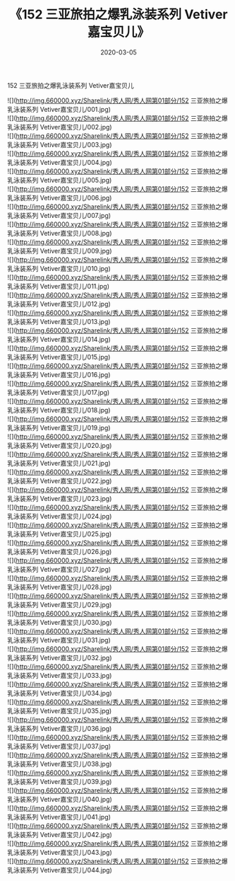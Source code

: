 ﻿---
layout: post
title:  《152 三亚旅拍之爆乳泳装系列 Vetiver嘉宝贝儿》
date:   2020-03-05
img: http://img.660000.xyz/Sharelink/秀人网/秀人网第01部分/152 三亚旅拍之爆乳泳装系列 Vetiver嘉宝贝儿/000.jpg
categories: [美女, 清纯, 唯美]
---

152 三亚旅拍之爆乳泳装系列 Vetiver嘉宝贝儿

  ![](http://img.660000.xyz/Sharelink/秀人网/秀人网第01部分/152 三亚旅拍之爆乳泳装系列 Vetiver嘉宝贝儿/001.jpg) <br> ![](http://img.660000.xyz/Sharelink/秀人网/秀人网第01部分/152 三亚旅拍之爆乳泳装系列 Vetiver嘉宝贝儿/002.jpg) <br> ![](http://img.660000.xyz/Sharelink/秀人网/秀人网第01部分/152 三亚旅拍之爆乳泳装系列 Vetiver嘉宝贝儿/003.jpg) <br> ![](http://img.660000.xyz/Sharelink/秀人网/秀人网第01部分/152 三亚旅拍之爆乳泳装系列 Vetiver嘉宝贝儿/004.jpg) <br> ![](http://img.660000.xyz/Sharelink/秀人网/秀人网第01部分/152 三亚旅拍之爆乳泳装系列 Vetiver嘉宝贝儿/005.jpg) <br> ![](http://img.660000.xyz/Sharelink/秀人网/秀人网第01部分/152 三亚旅拍之爆乳泳装系列 Vetiver嘉宝贝儿/006.jpg) <br> ![](http://img.660000.xyz/Sharelink/秀人网/秀人网第01部分/152 三亚旅拍之爆乳泳装系列 Vetiver嘉宝贝儿/007.jpg) <br> ![](http://img.660000.xyz/Sharelink/秀人网/秀人网第01部分/152 三亚旅拍之爆乳泳装系列 Vetiver嘉宝贝儿/008.jpg) <br> ![](http://img.660000.xyz/Sharelink/秀人网/秀人网第01部分/152 三亚旅拍之爆乳泳装系列 Vetiver嘉宝贝儿/009.jpg) <br> ![](http://img.660000.xyz/Sharelink/秀人网/秀人网第01部分/152 三亚旅拍之爆乳泳装系列 Vetiver嘉宝贝儿/010.jpg) <br> ![](http://img.660000.xyz/Sharelink/秀人网/秀人网第01部分/152 三亚旅拍之爆乳泳装系列 Vetiver嘉宝贝儿/011.jpg) <br> ![](http://img.660000.xyz/Sharelink/秀人网/秀人网第01部分/152 三亚旅拍之爆乳泳装系列 Vetiver嘉宝贝儿/012.jpg) <br> ![](http://img.660000.xyz/Sharelink/秀人网/秀人网第01部分/152 三亚旅拍之爆乳泳装系列 Vetiver嘉宝贝儿/013.jpg) <br> ![](http://img.660000.xyz/Sharelink/秀人网/秀人网第01部分/152 三亚旅拍之爆乳泳装系列 Vetiver嘉宝贝儿/014.jpg) <br> ![](http://img.660000.xyz/Sharelink/秀人网/秀人网第01部分/152 三亚旅拍之爆乳泳装系列 Vetiver嘉宝贝儿/015.jpg) <br> ![](http://img.660000.xyz/Sharelink/秀人网/秀人网第01部分/152 三亚旅拍之爆乳泳装系列 Vetiver嘉宝贝儿/016.jpg) <br> ![](http://img.660000.xyz/Sharelink/秀人网/秀人网第01部分/152 三亚旅拍之爆乳泳装系列 Vetiver嘉宝贝儿/017.jpg) <br> ![](http://img.660000.xyz/Sharelink/秀人网/秀人网第01部分/152 三亚旅拍之爆乳泳装系列 Vetiver嘉宝贝儿/018.jpg) <br> ![](http://img.660000.xyz/Sharelink/秀人网/秀人网第01部分/152 三亚旅拍之爆乳泳装系列 Vetiver嘉宝贝儿/019.jpg) <br> ![](http://img.660000.xyz/Sharelink/秀人网/秀人网第01部分/152 三亚旅拍之爆乳泳装系列 Vetiver嘉宝贝儿/020.jpg) <br> ![](http://img.660000.xyz/Sharelink/秀人网/秀人网第01部分/152 三亚旅拍之爆乳泳装系列 Vetiver嘉宝贝儿/021.jpg) <br> ![](http://img.660000.xyz/Sharelink/秀人网/秀人网第01部分/152 三亚旅拍之爆乳泳装系列 Vetiver嘉宝贝儿/022.jpg) <br> ![](http://img.660000.xyz/Sharelink/秀人网/秀人网第01部分/152 三亚旅拍之爆乳泳装系列 Vetiver嘉宝贝儿/023.jpg) <br> ![](http://img.660000.xyz/Sharelink/秀人网/秀人网第01部分/152 三亚旅拍之爆乳泳装系列 Vetiver嘉宝贝儿/024.jpg) <br> ![](http://img.660000.xyz/Sharelink/秀人网/秀人网第01部分/152 三亚旅拍之爆乳泳装系列 Vetiver嘉宝贝儿/025.jpg) <br> ![](http://img.660000.xyz/Sharelink/秀人网/秀人网第01部分/152 三亚旅拍之爆乳泳装系列 Vetiver嘉宝贝儿/026.jpg) <br> ![](http://img.660000.xyz/Sharelink/秀人网/秀人网第01部分/152 三亚旅拍之爆乳泳装系列 Vetiver嘉宝贝儿/027.jpg) <br> ![](http://img.660000.xyz/Sharelink/秀人网/秀人网第01部分/152 三亚旅拍之爆乳泳装系列 Vetiver嘉宝贝儿/028.jpg) <br> ![](http://img.660000.xyz/Sharelink/秀人网/秀人网第01部分/152 三亚旅拍之爆乳泳装系列 Vetiver嘉宝贝儿/029.jpg) <br> ![](http://img.660000.xyz/Sharelink/秀人网/秀人网第01部分/152 三亚旅拍之爆乳泳装系列 Vetiver嘉宝贝儿/030.jpg) <br> ![](http://img.660000.xyz/Sharelink/秀人网/秀人网第01部分/152 三亚旅拍之爆乳泳装系列 Vetiver嘉宝贝儿/031.jpg) <br> ![](http://img.660000.xyz/Sharelink/秀人网/秀人网第01部分/152 三亚旅拍之爆乳泳装系列 Vetiver嘉宝贝儿/032.jpg) <br> ![](http://img.660000.xyz/Sharelink/秀人网/秀人网第01部分/152 三亚旅拍之爆乳泳装系列 Vetiver嘉宝贝儿/033.jpg) <br> ![](http://img.660000.xyz/Sharelink/秀人网/秀人网第01部分/152 三亚旅拍之爆乳泳装系列 Vetiver嘉宝贝儿/034.jpg) <br> ![](http://img.660000.xyz/Sharelink/秀人网/秀人网第01部分/152 三亚旅拍之爆乳泳装系列 Vetiver嘉宝贝儿/035.jpg) <br> ![](http://img.660000.xyz/Sharelink/秀人网/秀人网第01部分/152 三亚旅拍之爆乳泳装系列 Vetiver嘉宝贝儿/036.jpg) <br> ![](http://img.660000.xyz/Sharelink/秀人网/秀人网第01部分/152 三亚旅拍之爆乳泳装系列 Vetiver嘉宝贝儿/037.jpg) <br> ![](http://img.660000.xyz/Sharelink/秀人网/秀人网第01部分/152 三亚旅拍之爆乳泳装系列 Vetiver嘉宝贝儿/038.jpg) <br> ![](http://img.660000.xyz/Sharelink/秀人网/秀人网第01部分/152 三亚旅拍之爆乳泳装系列 Vetiver嘉宝贝儿/039.jpg) <br> ![](http://img.660000.xyz/Sharelink/秀人网/秀人网第01部分/152 三亚旅拍之爆乳泳装系列 Vetiver嘉宝贝儿/040.jpg) <br> ![](http://img.660000.xyz/Sharelink/秀人网/秀人网第01部分/152 三亚旅拍之爆乳泳装系列 Vetiver嘉宝贝儿/041.jpg) <br> ![](http://img.660000.xyz/Sharelink/秀人网/秀人网第01部分/152 三亚旅拍之爆乳泳装系列 Vetiver嘉宝贝儿/042.jpg) <br> ![](http://img.660000.xyz/Sharelink/秀人网/秀人网第01部分/152 三亚旅拍之爆乳泳装系列 Vetiver嘉宝贝儿/043.jpg) <br> ![](http://img.660000.xyz/Sharelink/秀人网/秀人网第01部分/152 三亚旅拍之爆乳泳装系列 Vetiver嘉宝贝儿/044.jpg) <br>